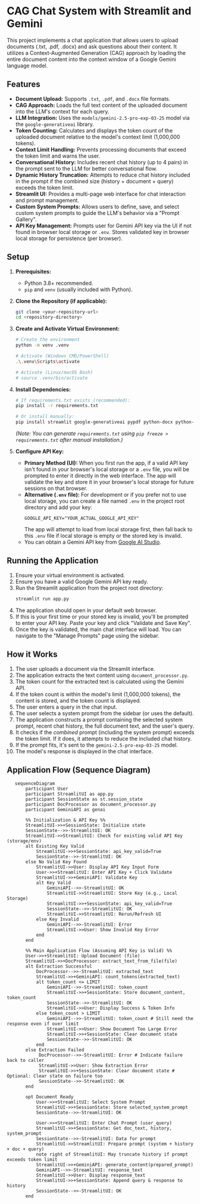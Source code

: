 # CAG Chat System with Streamlit and Gemini

This project implements a chat application that allows users to upload documents (.txt, .pdf, .docx) and ask questions about their content. It utilizes a Context-Augmented Generation (CAG) approach by loading the entire document content into the context window of a Google Gemini language model.

## Features

*   **Document Upload:** Supports `.txt`, `.pdf`, and `.docx` file formats.
*   **CAG Approach:** Loads the full text content of the uploaded document into the LLM's context for each query.
*   **LLM Integration:** Uses the `models/gemini-2.5-pro-exp-03-25` model via the `google-generativeai` library.
*   **Token Counting:** Calculates and displays the token count of the uploaded document relative to the model's context limit (1,000,000 tokens).
*   **Context Limit Handling:** Prevents processing documents that exceed the token limit and warns the user.
*   **Conversational History:** Includes recent chat history (up to 4 pairs) in the prompt sent to the LLM for better conversational flow.
*   **Dynamic History Truncation:** Attempts to reduce chat history included in the prompt if the combined size (history + document + query) exceeds the token limit.
*   **Streamlit UI:** Provides a multi-page web interface for chat interaction and prompt management.
*   **Custom System Prompts:** Allows users to define, save, and select custom system prompts to guide the LLM's behavior via a "Prompt Gallery".
*   **API Key Management:** Prompts user for Gemini API key via the UI if not found in browser local storage or `.env`. Stores validated key in browser local storage for persistence (per browser).

## Setup

1.  **Prerequisites:**
    *   Python 3.8+ recommended.
    *   `pip` and `venv` (usually included with Python).

2.  **Clone the Repository (if applicable):**
    ```bash
    git clone <your-repository-url>
    cd <repository-directory>
    ```

3.  **Create and Activate Virtual Environment:**
    ```bash
    # Create the environment
    python -m venv .venv

    # Activate (Windows CMD/PowerShell)
    .\.venv\Scripts\activate

    # Activate (Linux/macOS Bash)
    # source .venv/bin/activate
    ```

4.  **Install Dependencies:**
    ```bash
    # If requirements.txt exists (recommended):
    pip install -r requirements.txt

    # Or install manually:
    pip install streamlit google-generativeai pypdf python-docx python-dotenv streamlit-local-storage
    ```
    *(Note: You can generate `requirements.txt` using `pip freeze > requirements.txt` after manual installation.)*

5.  **Configure API Key:**
    *   **Primary Method (UI):** When you first run the app, if a valid API key isn't found in your browser's local storage or a `.env` file, you will be prompted to enter it directly in the web interface. The app will validate the key and store it in your browser's local storage for future sessions on that browser.
    *   **Alternative (`.env` file):** For development or if you prefer not to use local storage, you can create a file named `.env` in the project root directory and add your key:
        ```dotenv
        GOOGLE_API_KEY="YOUR_ACTUAL_GOOGLE_API_KEY"
        ```
        The app will attempt to load from local storage first, then fall back to this `.env` file if local storage is empty or the stored key is invalid.
    *   You can obtain a Gemini API key from [Google AI Studio](https://aistudio.google.com/app/apikey).

## Running the Application

1.  Ensure your virtual environment is activated.
2.  Ensure you have a valid Google Gemini API key ready.
3.  Run the Streamlit application from the project root directory:
    ```bash
    streamlit run app.py
    ```
4.  The application should open in your default web browser.
5.  If this is your first time or your stored key is invalid, you'll be prompted to enter your API key. Paste your key and click "Validate and Save Key".
6.  Once the key is validated, the main chat interface will load. You can navigate to the "Manage Prompts" page using the sidebar.

## How it Works

1.  The user uploads a document via the Streamlit interface.
2.  The application extracts the text content using `document_processor.py`.
3.  The token count for the extracted text is calculated using the Gemini API.
4.  If the token count is within the model's limit (1,000,000 tokens), the content is stored, and the token count is displayed.
5.  The user enters a query in the chat input.
6.  The user selects a system prompt from the sidebar (or uses the default).
7.  The application constructs a prompt containing the selected system prompt, recent chat history, the full document text, and the user's query.
8.  It checks if the *combined* prompt (including the system prompt) exceeds the token limit. If it does, it attempts to reduce the included chat history.
9.  If the prompt fits, it's sent to the `gemini-2.5-pro-exp-03-25` model.
10. The model's response is displayed in the chat interface.

## Application Flow (Sequence Diagram)
```mermaind
   sequenceDiagram
       participant User
       participant StreamlitUI as app.py
       participant SessionState as st.session_state
       participant DocProcessor as document_processor.py
       participant GeminiAPI as genai
   
       %% Initialization & API Key %%
       StreamlitUI->>+SessionState: Initialize state
       SessionState-->>-StreamlitUI: OK
       StreamlitUI->>StreamlitUI: Check for existing valid API Key (storage/env)
       alt Existing Key Valid
           StreamlitUI->>+SessionState: api_key_valid=True
           SessionState-->>-StreamlitUI: OK
       else No Valid Key Found
           StreamlitUI->>User: Display API Key Input Form
           User->>+StreamlitUI: Enter API Key + Click Validate
           StreamlitUI->>+GeminiAPI: Validate Key
           alt Key Valid
               GeminiAPI-->>-StreamlitUI: OK
               StreamlitUI->>StreamlitUI: Store Key (e.g., Local Storage)
               StreamlitUI->>+SessionState: api_key_valid=True
               SessionState-->>-StreamlitUI: OK
               StreamlitUI->>StreamlitUI: Rerun/Refresh UI
           else Key Invalid
               GeminiAPI-->>-StreamlitUI: Error
               StreamlitUI->>User: Show Invalid Key Error
           end
       end
   
       %% Main Application Flow (Assuming API Key is Valid) %%
       User->>+StreamlitUI: Upload Document (file)
       StreamlitUI->>+DocProcessor: extract_text_from_file(file)
       alt Extraction Successful
           DocProcessor-->>-StreamlitUI: extracted_text
           StreamlitUI->>+GeminiAPI: count_tokens(extracted_text)
           alt token_count <= LIMIT
               GeminiAPI-->>-StreamlitUI: token_count
               StreamlitUI->>+SessionState: Store document_content, token_count
               SessionState-->>-StreamlitUI: OK
               StreamlitUI->>User: Display Success & Token Info
           else token_count > LIMIT
               GeminiAPI-->>-StreamlitUI: token_count # Still need the response even if over limit
               StreamlitUI->>User: Show Document Too Large Error
               StreamlitUI->>+SessionState: Clear document state
               SessionState-->>-StreamlitUI: OK
           end
       else Extraction Failed
            DocProcessor-->>-StreamlitUI: Error # Indicate failure back to caller
            StreamlitUI->>User: Show Extraction Error
            StreamlitUI->>+SessionState: Clear document state # Optional: Clear state on failure too
            SessionState-->>-StreamlitUI: OK
       end
   
       opt Document Ready
           User->>+StreamlitUI: Select System Prompt
           StreamlitUI->>+SessionState: Store selected_system_prompt
           SessionState-->>-StreamlitUI: OK
   
           User->>+StreamlitUI: Enter Chat Prompt (user_query)
           StreamlitUI->>+SessionState: Get doc_text, history, system_prompt
           SessionState-->>-StreamlitUI: Data for prompt
           StreamlitUI->>StreamlitUI: Prepare prompt (system + history + doc + query)
           note right of StreamlitUI: May truncate history if prompt exceeds token limit
           StreamlitUI->>+GeminiAPI: generate_content(prepared_prompt)
           GeminiAPI-->>-StreamlitUI: response_text
           StreamlitUI->>User: Display response_text
           StreamlitUI->>+SessionState: Append query & response to history
           SessionState-->>-StreamlitUI: OK
       end
```
